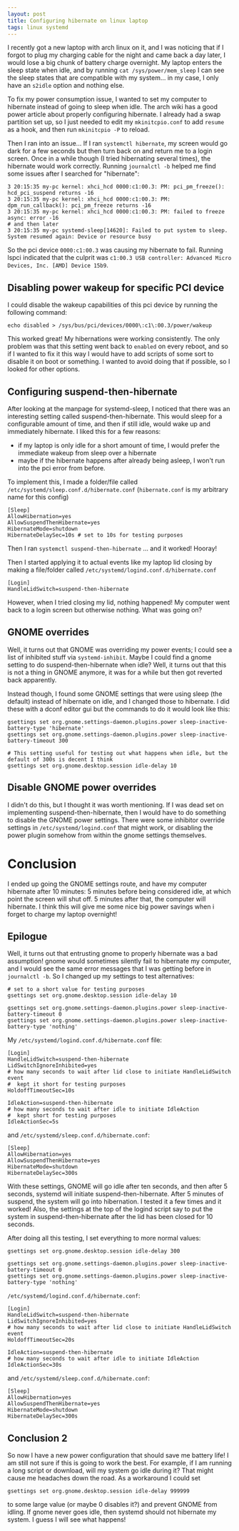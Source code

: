 ```yaml
---
layout: post
title: Configuring hibernate on linux laptop
tags: linux systemd
---
```


I recently got a new laptop with arch linux on it, and I was noticing that if I forgot to plug my charging cable for the night and came back a day later, I would lose a big chunk of battery charge overnight. My laptop enters the sleep state when idle, and by running `cat /sys/power/mem_sleep` I can see the sleep states that are compatible with my system... in my case, I only have an `s2idle` option and nothing else.

To fix my power consumption issue, I wanted to set my computer to hibernate instead of going to sleep when idle. The arch wiki has a good power article about properly configuring hibernate. I already had a swap partition set up, so I just needed to edit my `mkinitcpio.conf` to add `resume` as a hook, and then run `mkinitcpio -P` to reload. 

Then I ran into an issue... If I ran `systemctl hibernate`, my screen would go dark for a few seconds but then turn back on and return me to a login screen. Once in a while though (I tried hibernating several times), the hibernate would work correctly. Running `journalctl -b` helped me find some issues after I searched for "hibernate":

```
3 20:15:35 my-pc kernel: xhci_hcd 0000:c1:00.3: PM: pci_pm_freeze(): hcd_pci_suspend returns -16
3 20:15:35 my-pc kernel: xhci_hcd 0000:c1:00.3: PM: dpm_run_callback(): pci_pm_freeze returns -16
3 20:15:35 my-pc kernel: xhci_hcd 0000:c1:00.3: PM: failed to freeze async: error -16
# and then later
3 20:15:35 my-pc systemd-sleep[14620]: Failed to put system to sleep. System resumed again: Device or resource busy

```

So the pci device `0000:c1:00.3` was causing my hibernate to fail. Running lspci indicated that the culprit was `c1:00.3 USB controller: Advanced Micro Devices, Inc. [AMD] Device 15b9`. 

## Disabling power wakeup for specific PCI device

I could disable the wakeup capabilities of this pci device by running the following command:

```
echo disabled > /sys/bus/pci/devices/0000\:c1\:00.3/power/wakeup
```

This worked great! My hibernations were working consistently. The only problem was that this setting went back to `enabled` on every reboot, and so if I wanted to fix it this way I would have to add scripts of some sort to disable it on boot or something. I wanted to avoid doing that if possible, so I looked for other options.

## Configuring suspend-then-hibernate

After looking at the manpage for systemd-sleep, I noticed that there was an interesting setting called suspend-then-hibernate. This would sleep for a configurable amount of time, and then if still idle, would wake up and immediately hibernate. I liked this for a few reasons:

- if my laptop is only idle for a short amount of time, I would prefer the immediate wakeup from sleep over a hibernate
- maybe if the hibernate happens after already being asleep, I won't run into the pci error from before.

To implement this, I made a folder/file called `/etc/systemd/sleep.conf.d/hibernate.conf` (`hibernate.conf` is my arbitrary name for this config)

```
[Sleep]
AllowHibernation=yes
AllowSuspendThenHibernate=yes
HibernateMode=shutdown
HibernateDelaySec=10s # set to 10s for testing purposes
```

Then I ran `systemctl suspend-then-hibernate` ... and it worked! Hooray!

Then I started applying it to actual events like my laptop lid closing by making a file/folder called `/etc/systemd/logind.conf.d/hibernate.conf`

```
[Login]
HandleLidSwitch=suspend-then-hibernate
```

However, when I tried closing my lid, nothing happened! My computer went back to a login screen but otherwise nothing. What was going on?

## GNOME overrides

Well, it turns out that GNOME was overriding my power events; I could see a list of inhibited stuff via `systemd-inhibit`. Maybe I could find a gnome setting to do suspend-then-hibernate when idle? Well, it turns out that this is not a thing in GNOME anymore, it was for a while but then got reverted back apparently.

Instead though, I found some GNOME settings that were using sleep (the default) instead of hibernate on idle, and I changed those to hibernate. I did these with a dconf editor gui but the commands to do it would look like this:

```
gsettings set org.gnome.settings-daemon.plugins.power sleep-inactive-battery-type 'hibernate'
gsettings set org.gnome.settings-daemon.plugins.power sleep-inactive-battery-timeout 300

# This setting useful for testing out what happens when idle, but the default of 300s is decent I think
gsettings set org.gnome.desktop.session idle-delay 10
```

## Disable GNOME power overrides

I didn't do this, but I thought it was worth mentioning. If I was dead set on implementing suspend-then-hibernate, then I would have to do something to disable the GNOME power settings. There were some inhibitor override settings in `/etc/systemd/logind.conf` that might work, or disabling the power plugin somehow from within the gnome settings themselves.

# Conclusion

I ended up going the GNOME settings route, and have my computer hibernate after 10 minutes: 5 minutes before being considered idle, at which point the screen will shut off. 5 minutes after that, the computer will hibernate. I think this will give me some nice big power savings when i forget to charge my laptop overnight!

## Epilogue

Well, it turns out that entrusting gnome to properly hibernate was a bad assumption! gnome would sometimes silently fail to hibernate my computer, and I would see the same error messages that I was getting before in `journalctl -b`. So I changed up my settings to test alternatives:

```
# set to a short value for testing purposes
gsettings set org.gnome.desktop.session idle-delay 10

gsettings set org.gnome.settings-daemon.plugins.power sleep-inactive-battery-timeout 0
gsettings set org.gnome.settings-daemon.plugins.power sleep-inactive-battery-type 'nothing'
```

My `/etc/systemd/logind.conf.d/hibernate.conf` file:

```
[Login]
HandleLidSwitch=suspend-then-hibernate
LidSwitchIgnoreInhibited=yes
# how many seconds to wait after lid close to initiate HandleLidSwitch event
#  kept it short for testing purposes
HoldoffTimeoutSec=10s

IdleAction=suspend-then-hibernate
# how many seconds to wait after idle to initiate IdleAction
#  kept short for testing purposes
IdleActionSec=5s
```

and `/etc/systemd/sleep.conf.d/hibernate.conf`:

```
[Sleep]
AllowHibernation=yes
AllowSuspendThenHibernate=yes
HibernateMode=shutdown
HibernateDelaySec=300s
```

With these settings, GNOME will go idle after ten seconds, and then after 5 seconds, systemd will initiate suspend-then-hibernate. After 5 minutes of suspend, the system will go into hibernation. I tested it a few times and it worked! Also, the settings at the top of the logind script say to put the system in suspend-then-hibernate after the lid has been closed for 10 seconds.

After doing all this testing, I set everything to more normal values:


```
gsettings set org.gnome.desktop.session idle-delay 300

gsettings set org.gnome.settings-daemon.plugins.power sleep-inactive-battery-timeout 0
gsettings set org.gnome.settings-daemon.plugins.power sleep-inactive-battery-type 'nothing'
```

`/etc/systemd/logind.conf.d/hibernate.conf`:

```
[Login]
HandleLidSwitch=suspend-then-hibernate
LidSwitchIgnoreInhibited=yes
# how many seconds to wait after lid close to initiate HandleLidSwitch event
HoldoffTimeoutSec=20s

IdleAction=suspend-then-hibernate
# how many seconds to wait after idle to initiate IdleAction
IdleActionSec=30s
```

and `/etc/systemd/sleep.conf.d/hibernate.conf`:

```
[Sleep]
AllowHibernation=yes
AllowSuspendThenHibernate=yes
HibernateMode=shutdown
HibernateDelaySec=300s
```

## Conclusion 2

So now I have a new power configuration that should save me battery life! I am still not sure if this is going to work the best. For example, if I am running a long script or download, will my system go idle during it? That might cause me headaches down the road. As a workaround I could set 

```
gsettings set org.gnome.desktop.session idle-delay 999999
```

to some large value (or maybe 0 disables it?) and prevent GNOME from idling. If gnome never goes idle, then systemd should not hibernate my system. I guess I will see what happens!
